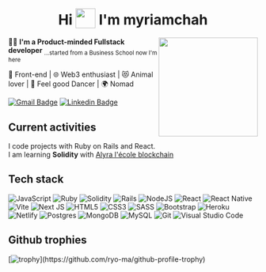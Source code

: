 <h1 align="center"> Hi <sub><img src="https://media.giphy.com/media/NQDcH2ZZaPV8QBDYK3/giphy.gif" width="40"></sub> I'm myriamchah </h1>

<img align="right" src="https://media.giphy.com/media/v1.Y2lkPTc5MGI3NjExajlzaG1xcDhycWVpeXphaW1meHcwaW9haDA1aTJ3eTE0NDF2bTZhbiZlcD12MV9pbnRlcm5hbF9naWZfYnlfaWQmY3Q9Zw/A1oBMukTqFfkoY1HiH/giphy.gif" width="200">

:woman_technologist: **I'm a Product-minded Fullstack developer** <sub>...started from a Business School now I'm here</sub>

:purple_heart: Front-end | :globe_with_meridians: Web3 enthusiast | :heart_eyes_cat: Animal lover | :dancer: Feel good Dancer | :earth_africa: Nomad

[![Gmail Badge](https://img.shields.io/badge/-myriam.chah-purple?style=plastic&logo=Gmail&logoColor=white&link=mailto:myriam.chah@gmail.com)](mailto:myriam.chah@gmail.com) [![Linkedin Badge](https://img.shields.io/badge/-myriam_chah-blue?style=plastic&logo=Linkedin&logoColor=white&link=https://www.linkedin.com/in/myriam-chahlafi-81389047/)](https://www.linkedin.com/in/myriam-chahlafi-81389047/)

## Current activities

I code projects with Ruby on Rails and React.  
I am learning **Solidity** with [Alyra l'école blockchain](https://www.alyra.fr/)

## Tech stack

![JavaScript](https://img.shields.io/badge/javascript-%23323330.svg?style=flat&logo=javascript&logoColor=%23F7DF1E) ![Ruby](https://img.shields.io/badge/ruby-%23CC342D.svg?style=flat&logo=ruby&logoColor=white) ![Solidity](https://img.shields.io/badge/solidity-66AFFF?style=flat&logo=solidity&logoColor=white) ![Rails](https://img.shields.io/badge/rails-%23CC0000.svg?style=flat&logo=ruby-on-rails&logoColor=white) ![NodeJS](https://img.shields.io/badge/node.js-6DA55F?style=flat&logo=node.js&logoColor=white) ![React](https://img.shields.io/badge/react-%2320232a.svg?style=flat&logo=react&logoColor=%2361DAFB) ![React Native](https://img.shields.io/badge/react_native-%2320232a.svg?style=flat&logo=react&logoColor=%2361DAFB) ![Vite](https://img.shields.io/badge/vite-%23646CFF.svg?style=flat&logo=vite&logoColor=white) ![Next JS](https://img.shields.io/badge/Next-black?style=flate&logo=next.js&logoColor=white) ![HTML5](https://img.shields.io/badge/html5-%23E34F26.svg?style=flat&logo=html5&logoColor=white) ![CSS3](https://img.shields.io/badge/css3-%231572B6.svg?style=flat&logo=css3&logoColor=white) ![SASS](https://img.shields.io/badge/SASS-hotpink.svg?style=flat&logo=SASS&logoColor=white) ![Bootstrap](https://img.shields.io/badge/bootstrap-%238511FA.svg?style=flat&logo=bootstrap&logoColor=white) ![Heroku](https://img.shields.io/badge/heroku-%23430098.svg?style=flat&logo=heroku&logoColor=white) ![Netlify](https://img.shields.io/badge/netlify-%23000000.svg?style=flat&logo=netlify&logoColor=#00C7B7) ![Postgres](https://img.shields.io/badge/postgres-%23316192.svg?style=flat&logo=postgresql&logoColor=white) ![MongoDB](https://img.shields.io/badge/MongoDB-%234ea94b.svg?style=flat&logo=mongodb&logoColor=white) ![MySQL](https://img.shields.io/badge/mysql-%2300f.svg?style=flat&logo=mysql&logoColor=white) ![Git](https://img.shields.io/badge/git-%23F05033.svg?style=flat&logo=git&logoColor=white) ![Visual Studio Code](https://img.shields.io/badge/Visual%20Studio%20Code-0078d7.svg?style=flat&logo=visual-studio-code&logoColor=white)

## Github trophies

[![trophy](https://github-profile-trophy.vercel.app/?username=myriamchah&theme=juicyfresh&margin-w=15&margin-h=15&no-bg=true&no-frame=true&rank=-?)](https://github.com/ryo-ma/github-profile-trophy)
